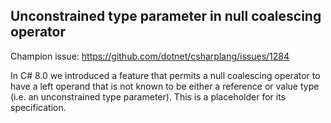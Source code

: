 ﻿## Unconstrained type parameter in null coalescing operator

Champion issue: <https://github.com/dotnet/csharplang/issues/1284>

In C# 8.0 we introduced a feature that permits a null coalescing operator to have a left operand that is not known to be either a reference or value type (i.e. an unconstrained type parameter). This is a placeholder for its specification.
